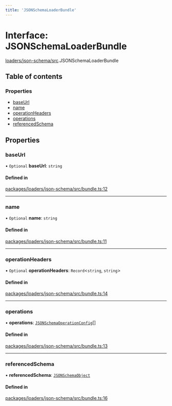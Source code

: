 ```yaml
---
title: 'JSONSchemaLoaderBundle'
---
```


# Interface: JSONSchemaLoaderBundle

[loaders/json-schema/src](../modules/loaders_json_schema_src).JSONSchemaLoaderBundle

## Table of contents

### Properties

- [baseUrl](loaders_json_schema_src.JSONSchemaLoaderBundle#baseurl)
- [name](loaders_json_schema_src.JSONSchemaLoaderBundle#name)
- [operationHeaders](loaders_json_schema_src.JSONSchemaLoaderBundle#operationheaders)
- [operations](loaders_json_schema_src.JSONSchemaLoaderBundle#operations)
- [referencedSchema](loaders_json_schema_src.JSONSchemaLoaderBundle#referencedschema)

## Properties

### baseUrl

• `Optional` **baseUrl**: `string`

#### Defined in

[packages/loaders/json-schema/src/bundle.ts:12](https://github.com/Urigo/graphql-mesh/blob/master/packages/loaders/json-schema/src/bundle.ts#L12)

___

### name

• `Optional` **name**: `string`

#### Defined in

[packages/loaders/json-schema/src/bundle.ts:11](https://github.com/Urigo/graphql-mesh/blob/master/packages/loaders/json-schema/src/bundle.ts#L11)

___

### operationHeaders

• `Optional` **operationHeaders**: `Record`\<`string`, `string`>

#### Defined in

[packages/loaders/json-schema/src/bundle.ts:14](https://github.com/Urigo/graphql-mesh/blob/master/packages/loaders/json-schema/src/bundle.ts#L14)

___

### operations

• **operations**: [`JSONSchemaOperationConfig`](../modules/loaders_json_schema_src#jsonschemaoperationconfig)[]

#### Defined in

[packages/loaders/json-schema/src/bundle.ts:13](https://github.com/Urigo/graphql-mesh/blob/master/packages/loaders/json-schema/src/bundle.ts#L13)

___

### referencedSchema

• **referencedSchema**: [`JSONSchemaObject`](json_machete_src.JSONSchemaObject)

#### Defined in

[packages/loaders/json-schema/src/bundle.ts:16](https://github.com/Urigo/graphql-mesh/blob/master/packages/loaders/json-schema/src/bundle.ts#L16)
